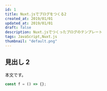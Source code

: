 ```yaml
---
id: 1
title: Nuxt.jsでブログをつくる2
created_at: 2019/01/01
updated_at: 2019/01/01
draft: false
description: Nuxt.jsでつくったブログのテンプレート
tags: JavaScript,Nuxt.js
thumbnail: "default.png"
---
```


## 見出し 2

本文です。

```javascript
const f = () => {};
```